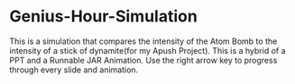 # Genius-Hour-Simulation

This is a simulation that compares the intensity of the Atom Bomb to the intensity of a stick of dynamite(for my Apush Project). This is a hybrid of a PPT and a Runnable JAR Animation. Use the right arrow key to progress through every slide and animation.
